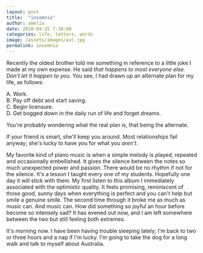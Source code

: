 ```yaml
---
layout: post
title:  "insomnia"
author: amelia
date: 2010-04-25 7:30:00
categories: life, letters, words
image: /assets/images/avl.jpg
permalink: insomnia
---
```


Recently the oldest brother told me something in reference to a little joke I made at my own expense. He said *that happens to most everyone else. Don't let it happen to you.* You see, I had drawn up an alternate plan for my life, as follows: 

A. Work. <br/>
B. Pay off debt and start saving.<br/>
C. Begin licensure.<br/>
D. Get bogged down in the daily run of life and forget dreams. 

You're probably wondering what the real plan is, that being the alternate.

If your friend is smart, she'll keep you around. Most relationships fail anyway; she's lucky to have you for what you *aren't*. 

My favorite kind of piano music is when a simple melody is played, repeated and occasionally embellished. It gives the silence between the notes so much unexpected power and passion. There would be no rhythm if not for the silence. It's a lesson I taught every one of my students. Hopefully one day it will stick with them. My first listen to this album I immediately associated with the optimistic quality. It feels promising, reminiscent of those good, sunny days when everything is perfect and you can't help but smile a genuine smile. The second time through it broke me as much as music can. And music can. How did something so joyful an hour before become so intensely sad? It has evened out now, and I am left somewhere between the two but still feeling both extremes. 

It's morning now. I have been having trouble sleeping lately; I'm back to two or three hours and a nap if I'm lucky. I'm going to take the dog for a long walk and talk to myself about Australia.